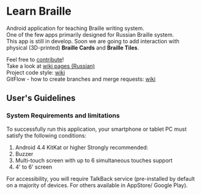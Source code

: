 # Learn Braille

Android application for teaching Braille writing system.<br>
One of the few apps primarily designed for Russian Braille system. <br>
This app is still in develop. Soon we are going to add interaction with physical (3D-printed) **Braille Cards** and **Braille Tiles**.

Feel free to [contribute](https://github.com/braille-systems/learn-braille/blob/master/CONTRIBUTING.md)! <br>
Take a look at [wiki pages (Russian)](https://github.com/braille-systems/learn-braille/wiki) <br>
Project code style: [wiki](https://github.com/braille-systems/learn-braille/wiki/codestyle) <br>
GitFlow - how to create branches and merge requests: [wiki](https://github.com/braille-systems/learn-braille/wiki/gitflow) <br>


## User's Guidelines
### System Requirements and limitations

To successfully run this application, your smartphone or tablet PC must satisfy the following conditions:
1. Android 4.4 KitKat or higher
Strongly recommended:
1. Buzzer
1. Multi-touch screen with up to 6 simultaneous touches support
1. 4' to 6' screen

For accessibility, you will require TalkBack service (pre-installed by default on a majority of devices.
For others available in AppStore/ Google Play).
